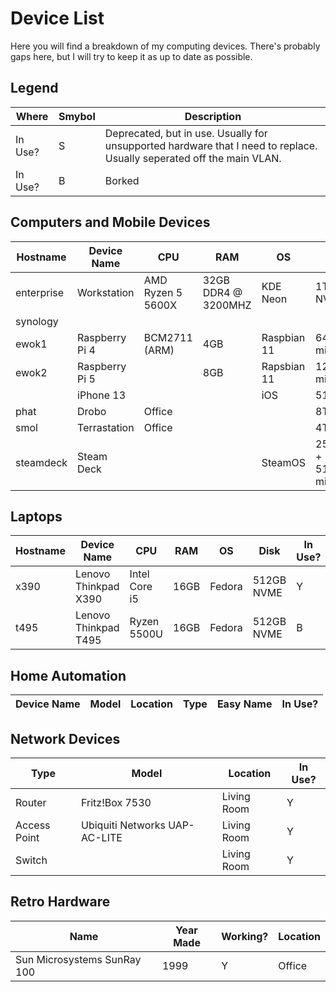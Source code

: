 # Device List

Here you will find a breakdown of my computing devices. There's probably gaps here, but I will try to keep it as up to date as possible.

## Legend

|Where|Smybol|Description|
|--|--|--|
|In Use?|S|Deprecated, but in use. Usually for unsupported hardware that I need to replace. Usually seperated off the main VLAN.|
|In Use?|B|Borked|

## Computers and Mobile Devices

|Hostname|Device Name|CPU|RAM|OS|Disk|In Use?|Location|
|--|--|--|--|--|--|--|--|
|enterprise|Workstation|AMD Ryzen 5 5600X|32GB DDR4 @ 3200MHZ|KDE Neon|1TB NVME|Y|Office|
|synology|
|ewok1|Raspberry Pi 4|BCM2711 (ARM)|4GB|Raspbian 11|64GB microSD|Y|Living Room|
|ewok2|Raspberry Pi 5||8GB|Rapsbian 11|128GB microSD|Y|Living Room|
||iPhone 13|||iOS|512GB|Y|On Me|
|phat|Drobo|Office|||8TB|S|Office|
|smol|Terrastation|Office|||4TB|S|Office|
|steamdeck|Steam Deck|||SteamOS|256GB + 512GB microSD|Y|Wherever|

## Laptops

|Hostname|Device Name|CPU|RAM|OS|Disk|In Use?|Location|
|--|--|--|-|--|--|--|--|
|x390|Lenovo Thinkpad X390|Intel Core i5|16GB|Fedora|512GB NVME|Y|Dining Room|
|t495|Lenovo Thinkpad T495|Ryzen 5500U|16GB|Fedora|512GB NVME|B|Office|

## Home Automation

|Device Name|Model|Location|Type|Easy Name|In Use?|
|-|-|-|-|-|-|

## Network Devices

|Type|Model|Location|In Use?|
|--|--|--|--|
|Router|Fritz!Box 7530|Living Room|Y|
|Access Point|Ubiquiti Networks UAP-AC-LITE|Living Room|Y|
|Switch||Living Room|Y|

## Retro Hardware

|Name|Year Made|Working?|Location|
|--|--|--|--|
Sun Microsystems SunRay 100|1999|Y|Office|
